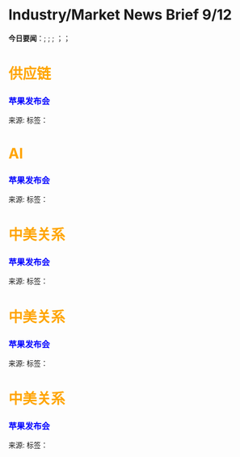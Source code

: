 # Industry/Market News Brief 9/12

**今日要闻**：[](#1); [](#2); [](#3); [](#4)；[](#5)；[](#6)

# <span style="color:Orange;">供应链</span>

<a name="1"></a>

### <span style="color:blue;">苹果发布会</span>



来源: []()
标签：`` `` 

# <span style="color:Orange;">AI</span>

<a name="2"></a>

### <span style="color:blue;">苹果发布会</span>



来源: []()
标签：`` `` 

# <span style="color:Orange;">中美关系</span>

<a name="3"></a>

### <span style="color:blue;">苹果发布会</span>



来源: []()
标签：`` `` 

# <span style="color:Orange;">中美关系</span>

<a name="4"></a>

### <span style="color:blue;">苹果发布会</span>



来源: []()
标签：`` `` 

# <span style="color:Orange;">中美关系</span>

<a name="5"></a>

### <span style="color:blue;">苹果发布会</span>



来源: []()
标签：`` `` 
